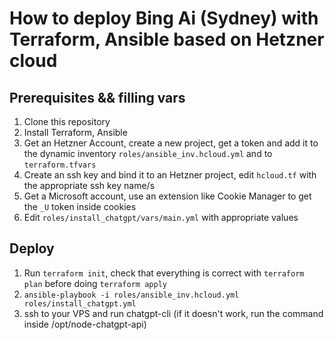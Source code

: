 # How to deploy Bing Ai (Sydney) with Terraform, Ansible based on Hetzner cloud
## Prerequisites && filling vars
1. Clone this repository
2. Install Terraform, Ansible
3. Get an Hetzner Account, create a new project, get a token and add it to the dynamic inventory `roles/ansible_inv.hcloud.yml` and to `terraform.tfvars`
4. Create an ssh key and bind it to an Hetzner project, edit `hcloud.tf` with the appropriate ssh key name/s 
5. Get a Microsoft account, use an extension like Cookie Manager to get the `_U` token inside cookies
6. Edit `roles/install_chatgpt/vars/main.yml` with appropriate values

## Deploy
1. Run `terraform init`, check that everything is correct with `terraform plan` before doing `terraform apply`
2. `ansible-playbook -i roles/ansible_inv.hcloud.yml roles/install_chatgpt.yml`
3. ssh to your VPS and run chatgpt-cli (if it doesn't work, run the command inside /opt/node-chatgpt-api)